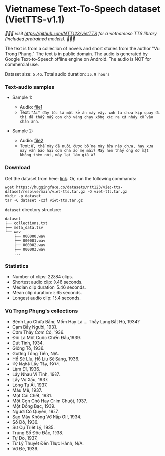 # Vietnamese Text-To-Speech dataset (VietTTS-v1.1)
*🔔🔔🔔 visit https://github.com/NTT123/vietTTS for a vietnamese TTS library (included pretrained models). 🔔🔔🔔*

The text is from a collection of novels and short stories from the author "Vu Trong Phung." The text is in public domain.
The audio is generated by Google Text-to-Speech offline engine on Android. The audio is NOT for commercial use.

Dataset size: `5.4G`.
Total audio duration: `35.9 hours`.

### Text-audio samples

 - Sample 1: 
     + Audio: [file1](./000000.wav)
     + Text: `"Ai" đây tức là một kẻ ăn mày vậy. Anh ta chưa kịp quay đi thì đã thấy mấy con chó vàng chạy xồng xộc ra cứ nhảy xổ vào chân anh.`

 - Sample 2:
     + Audio: [file2](./022878.wav)
     + Text: `Ừ, thế mày đã nuôi được bố mẹ mày bữa nào chưa, hay xưa nay vẫn báo hại cơm cha áo mẹ mãi? Mấy hôm thấy ông đơ mặt không thèm nói, mày lại làm già à?`


### Download
Get the dataset from here: [link](https://huggingface.co/datasets/ntt123/viet-tts-dataset/blob/main/viet-tts.tar.gz).
 Or, run the following commands: 

```
wget https://huggingface.co/datasets/ntt123/viet-tts-dataset/resolve/main/viet-tts.tar.gz -O viet-tts.tar.gz 
mkdir -p dataset
tar -C dataset -xzf viet-tts.tar.gz
```

`dataset` directory structure:

```
dataset
├── collections.txt
├── meta_data.tsv
└── wav
    ├── 000000.wav
    ├── 000001.wav
    ├── 000002.wav
    ├── 000003.wav
    ...
```

### Statistics

 - Number of clips: 22884 clips.
 - Shortest audio clip: 0.46 seconds.
 - Median clip duration: 5.46 seconds.
 - Mean clip duration: 5.65 seconds.
 - Longest audio clip: 15.4 seconds.

### Vũ Trọng Phụng's collections

- Bệnh Lao Chữa Bằng Mồm Hay Là ... Thầy Lang Bất Hủ, 1934?
- Cạm Bẫy Người, 1933.
- Cơm Thầy Cơm Cô, 1936.
- Đời Là Một Cuộc Chiến Đấu,1939.
- Dứt Tình, 1934.
- Giông Tố, 1936.
- Gương Tống Tiền, N/A.
- Hồ Sê Líu, Hồ Líu Sê Sàng, 1936.
- Kỹ Nghệ Lấy Tây, 1934.
- Làm Đĩ, 1936.
- Lấy Nhau Vì Tình, 1937.
- Lấy Vợ Xấu, 1937.
- Lòng Tự Ái, 1937.
- Máu Mê, 1937.
- Một Cái Chết, 1931.
- Một Con Chó Hay Chim Chuột, 1937.
- Một Đồng Bạc, 1939.
- Người Có Quyền, 1937.
- Sao Mày Không Vỡ Nắp Ơi!, 1934.
- Số Đỏ, 1936.
- Sư Cụ Triết Lý, 1935.
- Trúng Số Độc Đắc, 1938.
- Tự Do, 1937.
- Từ Lý Thuyết Đến Thực Hành, N/A.
- Vỡ Đê, 1936.
